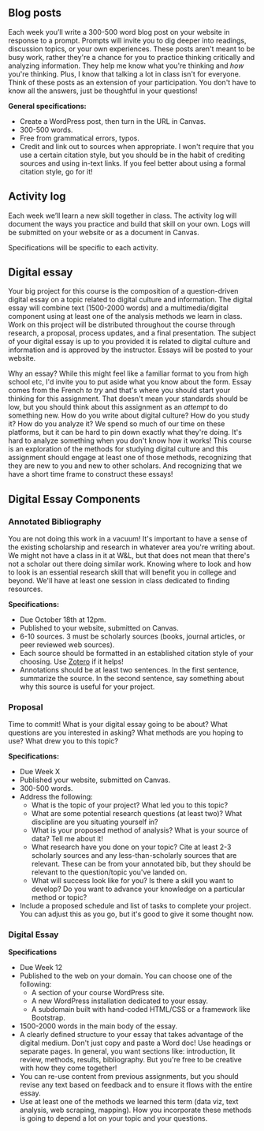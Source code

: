 
## Blog posts

Each week you’ll write a 300-500 word blog post on your website in response to a prompt. Prompts will invite you to dig deeper into readings, discussion topics, or your own experiences. These posts aren't meant to be busy work, rather they're a chance for you to practice thinking critically and analyzing information. They help me know what you're thinking and *how* you're thinking. Plus, I know that talking a lot in class isn't for everyone. Think of these posts as an extension of your participation. You don't have to know all the answers, just be thoughtful in your questions! 

**General specifications:**

* Create a WordPress post, then turn in the URL in Canvas. 
* 300-500 words.
* Free from grammatical errors, typos. 
* Credit and link out to sources when appropriate. I won't require that you use a certain citation style, but you should be in the habit of crediting sources and using in-text links. If you feel better about using a formal citation style, go for it! 

## Activity log 

Each week we’ll learn a new skill together in class. The activity log will document the ways you practice and build that skill on your own. Logs will be submitted on your website or as a document in Canvas. 

Specifications will be specific to each activity. 

## Digital essay 

Your big project for this course is the composition of a question-driven digital essay on a topic related to digital culture and information. The digital essay will combine text (1500-2000 words) and a multimedia/digital component using at least one of the analysis methods we learn in class. Work on this project will be distributed throughout the course through research, a proposal, process updates, and a final presentation. The subject of your digital essay is up to you provided it is related to digital culture and information and is approved by the instructor. Essays will be posted to your website. 

Why an essay? While this might feel like a familiar format to you from high school etc, I'd invite you to put aside what you know about the form. Essay comes from the French *to try* and that's where you should start your thinking for this assignment. That doesn't mean your standards should be low, but you should think about this assignment as an *attempt* to do something new. How do you write about digital culture? How do you study it? How do you analyze it? We spend so much of our time on these platforms, but it can be hard to pin down exactly what they're doing. It's hard to analyze something when you don't know how it works! This course is an exploration of the methods for studying digital culture and this assignment should engage at least one of those methods, recognizing that they are new to you and new to other scholars. And recognizing that we have a short time frame to construct these essays!  


## Digital Essay Components 

### Annotated Bibliography

You are not doing this work in a vacuum! It's important to have a sense of the existing scholarship and research in whatever area you're writing about. We might not have a class in it at W&L, but that does not mean that there's not a scholar out there doing similar work. Knowing where to look and how to look is an essential research skill that will benefit you in college and beyond. We'll have at least one session in class dedicated to finding resources. 

**Specifications:**

* Due October 18th at 12pm. 
* Published to your website, submitted on Canvas. 
* 6-10 sources. 3 must be scholarly sources (books, journal articles, or peer reviewed web sources). 
* Each source should be formatted in an established citation style of your choosing. Use [Zotero](http://library.wlu.edu/zotero) if it helps! 
* Annotations should be at least two sentences. In the first sentence, summarize the source. In the second sentence, say something about why this source is useful for your project. 

### Proposal

Time to commit! What is your digital essay going to be about? What questions are you interested in asking? What methods are you hoping to use? What drew you to this topic? 

**Specifications:**

* Due Week X
* Published your website, submitted on Canvas.
* 300-500 words. 
* Address the following: 
	* What is the topic of your project? What led you to this topic?
    * What are some potential research questions (at least two)? What discipline are you situating yourself in?
    * What is your proposed method of analysis? What is your source of data? Tell me about it!
    * What research have you done on your topic? Cite at least 2-3 scholarly sources and any less-than-scholarly sources that are relevant. These can be from your annotated bib, but they should be relevant to the question/topic you've landed on.
    * What will success look like for you? Is there a skill you want to develop? Do you want to advance your knowledge on a particular method or topic?
* Include a proposed schedule and list of tasks to complete your project. You can adjust this as you go, but it's good to give it some thought now. 

### Digital Essay 

**Specifications**

* Due Week 12
* Published to the web on your domain. You can choose one of the following:
	* A section of your course WordPress site.
	* A new WordPress installation dedicated to your essay.
	* A subdomain built with hand-coded HTML/CSS or a framework like Bootstrap.
* 1500-2000 words in the main body of the essay. 
* A clearly defined structure to your essay that takes advantage of the digital medium. Don't just copy and paste a Word doc! Use headings or separate pages. In general, you want sections like: introduction, lit review, methods, results, bibliography. But you're free to be creative with how they come together! 
* You can re-use content from previous assignments, but you should revise any text based on feedback and to ensure it flows with the entire essay.  
* Use at least one of the methods we learned this term (data viz, text analysis, web scraping, mapping). How you incorporate these methods is going to depend a lot on your topic and your questions. 





